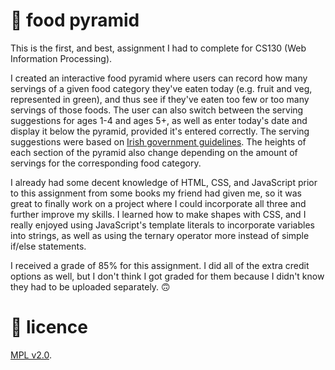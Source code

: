 # 🍎 food pyramid

This is the first, and best, assignment I had to complete for CS130 (Web Information Processing). 

I created an interactive food pyramid where users can record how many servings of a given food 
category they've eaten today (e.g. fruit and veg, represented in green), and thus see if they've 
eaten too few or too many servings of those foods. The user can also switch between the serving 
suggestions for ages 1-4 and ages 5+, as well as enter today's date and display it below the 
pyramid, provided it's entered correctly. The serving suggestions were based on [Irish government 
guidelines](https://www.gov.ie/en/publication/70a2e4-the-food-pyramid/). The heights of each
section of the pyramid also change depending on the amount of servings for the corresponding
food category.

I already had some decent knowledge of HTML, CSS, and JavaScript prior to this assignment from some 
books my friend had given me, so it was great to finally work on a project where I could 
incorporate all three and further improve my skills. I learned how to make shapes with CSS, and I 
really enjoyed using JavaScript's template literals to incorporate variables into strings, as well 
as using the ternary operator more instead of simple if/else statements.

I received a grade of 85% for this assignment. I did all of the extra credit options as well, but I
don't think I got graded for them because I didn't know they had to be uploaded separately. 🙃

# 📄 licence

[MPL v2.0](https://www.mozilla.org/en-US/MPL/2.0/).
